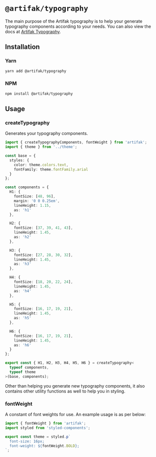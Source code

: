 # `@artifak/typography`

The main purpose of the Artifak typography is to help your generate typography components according to your needs. You can also view the docs
at [Artifak Typography](https://www.artifak.dev/?content=Typography).

## Installation

### Yarn

```sh
yarn add @artifak/typography
```

### NPM

```sh
npm install @artifak/typography
```

## Usage

### createTypography

Generates your typography components.

```ts
import { createTypographyComponents, fontWeight } from 'artifak';
import { theme } from '../theme';

const base = {
  styles: {
    color: theme.colors.text,
    fontFamily: theme.fontFamily.arial
  }
};

const components = {
  H1: {
    fontSize: [48, 96],
    margin: '0 0 0.25em',
    lineHeight: 1.15,
    as: 'h1'
  },

  H2: {
    fontSize: [37, 39, 41, 43],
    lineHeight: 1.45,
    as: 'h2'
  },

  H3: {
    fontSize: [27, 28, 30, 32],
    lineHeight: 1.45,
    as: 'h3'
  },

  H4: {
    fontSize: [18, 20, 22, 24],
    lineHeight: 1.45,
    as: 'h4'
  },

  H5: {
    fontSize: [16, 17, 19, 21],
    lineHeight: 1.45,
    as: 'h5'
  },

  H6: {
    fontSize: [16, 17, 19, 21],
    lineHeight: 1.45,
    as: 'h6'
  }
};

export const { H1, H2, H3, H4, H5, H6 } = createTypography<
  typeof components,
  typeof theme
>(base, components);
```

Other than helping you generate new typography components, it also contains other utility functions as well to help you in styling.

### fontWeight

A constant of font weights for use. An example usage is as per below:

```ts
import { fontWeight } from 'artifak';
import styled from 'styled-components';

export const theme = styled.p`
  font-size: 16px;
  font-weight: ${fontWeight.BOLD};
`;
```
